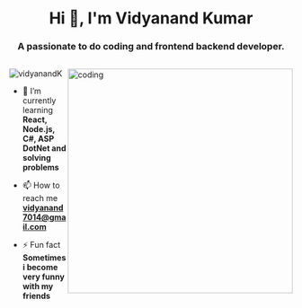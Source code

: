 <h1 align="center">Hi 👋, I'm Vidyanand Kumar</h1>
<h3 align="center">A passionate to do coding and frontend backend developer.</h3>
<p align="left"> <a href="https://twitter.com/" target="blank"><img src="https://img.shields.io/twitter/follow/?logo=twitter&style=for-the-badge" alt="" /></a> </p>
<img align="right" alt="coding" width="400" src ="https://www.lambdatest.com/resources/images/ezgif.com-gif-maker-16.gif"

<p align="left"> <img src="https://komarev.com/ghpvc/?username=vidyanandk&label=Profile%20views&color=0e75b6&style=flat" alt="vidyanandK" /> </p>

- 🌱 I’m currently learning **React, Node.js, C#, ASP DotNet and solving problems**

- 📫 How to reach me **vidyanand7014@gmail.com**


- ⚡ Fun fact **Sometimes i become very funny with my friends**


